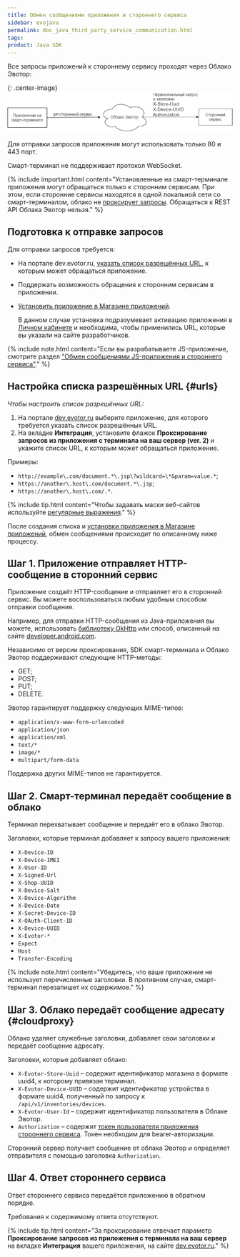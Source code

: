 ```yaml
---
title: Обмен сообщениями приложения и стороннего сервиса
sidebar: evojava
permalink: doc_java_third_party_service_communication.html
tags:
product: Java SDK
---
```


Все запросы приложений к стороннему сервису проходят через Облако Эвотор:

{: .center-image}
![](images\cloud_proxy.png)

Для отправки запросов приложения могут использовать только 80 и 443 порт.

Смарт-терминал не поддерживает протокол WebSocket.

{% include important.html content="Установленные на смарт-терминале приложения могут обращаться только к сторонним сервисам. При этом, если сторонние сервисы находятся в одной локальной сети со смарт-терминалом, облако не [проксирует запросы](./doc_java_third_party_service_communication.html#cloudproxy). Обращаться к REST API Облака Эвотор нельзя." %}

## Подготовка к отправке запросов

Для отправки запросов требуется:

* На портале dev.evotor.ru, [указать список разрешённых URL](doc_java_third_party_service_communication.html#urls), к которым может обращаться приложение.
* Поддержать возможность обращения к сторонним сервисам в приложении.
* [Установить приложение в Магазине приложений](./doc_app_installation.html#MarkeplaceAppInstallation).

  В данном случае установка подразумевает активацию приложения в [Личном кабинете](https://lk.evotor.ru) и необходима, чтобы применились URL, которые вы указали на сайте разработчиков.

{% include note.html content="Если вы разрабатываете JS-приложение, смотрите раздел [\"Обмен сообщениями JS-приложения и стороннего сервиса\"](./rn_third_party_service_communication.html)." %}

## Настройка списка разрешённых URL {#urls}

*Чтобы настроить список разрешённых URL:*

1. На портале [dev.evotor.ru](https://dev.evotor.ru) выберите приложение, для которого требуется указать список разрешённых URL.
2. На вкладке **Интеграция**, установите флажок **Проксирование запросов из приложения с терминала на ваш сервер (ver. 2)** и укажите список URL, к которым может обращаться приложение.

Примеры:

* `http://example\.com/document.*\.jsp\?wildcard=\*&param=value.*`;
* `https://another\.host\.com/document.*\.jsp`;
* `https://another\.host\.com/.*`.

{% include tip.html content="Чтобы задавать маски веб-сайтов используйте [регулярные выражения](http://docs.oracle.com/javase/8/docs/api/java/util/regex/Pattern.html#sum)." %}

После создания списка и [установки приложения в Магазине приложений](./doc_app_installation.html#MarkeplaceAppInstallation), обмен сообщениями происходит по описанному ниже процессу.

## Шаг 1. Приложение отправляет HTTP-сообщение в сторонний сервис

Приложение создаёт HTTP-сообщение и отправляет его в сторонний сервис. Вы можете воспользоваться любым удобным способом отправки сообщения.

Например, для отправки HTTP-сообщения из Java-приложения вы можете, использовать [библиотеку OkHttp](http://square.github.io/okhttp/) или способ, описанный на сайте [developer.android.com](https://developer.android.com/training/basics/network-ops/connecting.html).

Независимо от версии проксирования, SDK смарт-терминала и Облако Эвотор поддерживают следующие HTTP-методы:

* GET;
* POST;
* PUT;
* DELETE.

Эвотор гарантирует поддержку следующих MIME-типов:

* `application/x-www-form-urlencoded`
* `application/json`
* `application/xml`
* `text/*`
* `image/*`
* `multipart/form-data`

Поддержка других MIME-типов не гарантируется.

## Шаг 2. Смарт-терминал передаёт сообщение в облако

Терминал перехватывает сообщение и передаёт его в облако Эвотор.

Заголовки, которые терминал добавляет к запросу вашего приложения:

* `X-Device-ID`
* `X-Device-IMEI`
* `X-User-ID`
* `X-Signed-Url`
* `X-Shop-UUID`
* `X-Device-Salt`
* `X-Device-Algorithm`
* `X-Device-Date`
* `X-Secret-Device-ID`
* `X-OAuth-Client-ID`
* `X-Device-UUID`
* `X-Evotor-*`
* `Expect`
* `Host`
* `Transfer-Encoding`

{% include note.html content="Убедитесь, что ваше приложение не использует перечисленные заголовки. В противном случае, смарт-терминал перезапишет их содержимое." %}

## Шаг 3. Облако передаёт сообщение адресату {#cloudproxy}

Облако удаляет служебные заголовки, добавляет свои заголовки и передаёт сообщение адресату.

Заголовки, которые добавляет облако:

* `X-Evotor-Store-Uuid` – содержит идентификатор магазина в формате uuid4, к которому привязан терминал.
* `X-Evotor-Device-UUID` – содержит идентификатор устройства в формате uuid4, полученный по запросу к `/api/v1/inventories/devices`.
* `X-Evotor-User-Id` – содержит идентификатор пользователя в Облаке Эвотор.
* `Authorization` – содержит [токен пользователя приложения стороннего сервиса](./doc_evotor_api_authorization.html#usersToken). Токен необходим для bearer-авторизации.

Сторонний сервер получает сообщение от облака Эвотор и определяет отправителя с помощью заголовка `Authorization`.

## Шаг 4. Ответ стороннего сервиса

Ответ стороннего сервиса передаётся приложению в обратном порядке.

Требования к содержимому ответа отсутствуют.

{% include tip.html content="За проксирование отвечает параметр **Проксирование запросов из приложения с терминала на ваш сервер** на вкладке **Интеграция** вашего приложения, на сайте [dev.evotor.ru](https://dev.evotor.ru/)." %}
